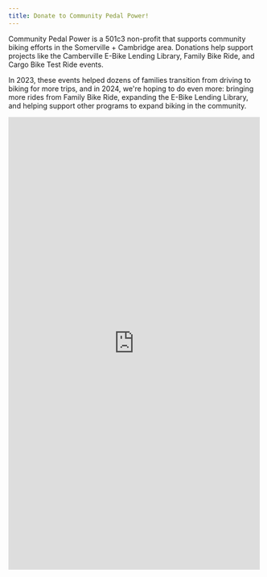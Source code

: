 ```yaml
---
title: Donate to Community Pedal Power!
---
```


Community Pedal Power is a 501c3 non-profit that supports community biking
efforts in the Somerville + Cambridge area. Donations help support projects
like the Camberville E-Bike Lending Library, Family Bike Ride, and Cargo Bike
Test Ride events.

In 2023, these events helped dozens of families transition from driving to
biking for more trips, and in 2024, we're hoping to do even more: bringing
more rides from Family Bike Ride, expanding the E-Bike Lending Library, and
helping support other programs to expand biking in the community.

<script src="https://donorbox.org/widget.js" paypalExpress="true"></script><iframe src="https://donorbox.org/embed/support-community-pedal-power" name="donorbox" allowpaymentrequest="allowpaymentrequest" seamless="seamless" frameborder="0" scrolling="no" height="900px" width="100%" style="max-width: 500px; min-width: 250px; max-height:none!important"></iframe>
